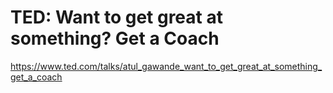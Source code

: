 
# TED: Want to get great at something? Get a Coach

https://www.ted.com/talks/atul_gawande_want_to_get_great_at_something_get_a_coach
